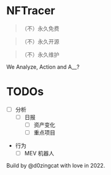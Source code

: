# NFTracer

> （不）永久免费

> （不）永久开源

> （不）永久维护



We Analyze, Action and A__?

# TODOs
- [ ] 分析
    - [ ] 日报
      - [ ] 资产变化
      - [ ] 重点项目
- 行为
    - [ ] MEV 机器人

Build by @d0zingcat with love in 2022.
